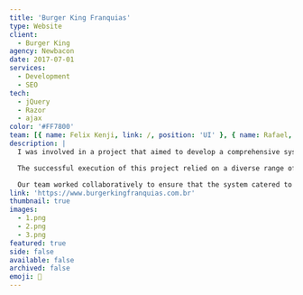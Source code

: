 ```yaml
---
title: 'Burger King Franquias'
type: Website
client:
  - Burger King
agency: Newbacon
date: 2017-07-01
services:
  - Development
  - SEO
tech:
  - jQuery
  - Razor
  - ajax
color: '#FF7800'
team: [{ name: Felix Kenji, link: /, position: 'UI' }, { name: Rafael, link: /, position: 'Back-end' }]
description: |
  I was involved in a project that aimed to develop a comprehensive system to simplify and streamline the franchise acquisition process of Burger King in Brazil. This system consisted of various components, starting with a dedicated landing page that highlighted the advantages of owning a Burger King franchise and collected important information from interested individuals. We also created a user panel to provide acquisition assistance, offering valuable support and guidance to potential franchisees. Additionally, we implemented a robust management system to empower the Burger King sales team, enabling them to efficiently engage with and track prospective customers.

  The successful execution of this project relied on a diverse range of skills, including web development, user experience design, and database management. These areas of expertise played a crucial role in ensuring a seamless and effective user experience throughout the entire acquisition process. By harmoniously integrating these elements, we were able to create a system that provided a streamlined and user-friendly interface. This interface allowed potential franchisees to explore the benefits of joining the Burger King family with ease and confidence.

  Our team worked collaboratively to ensure that the system catered to the specific needs of Burger King and its potential franchisees. We leveraged our expertise to develop a cohesive system that simplified the acquisition process and facilitated informed decision-making. It was gratifying to contribute to a project that not only met the objectives of Burger King but also provided a user-friendly platform for potential franchisees to embark on their entrepreneurial journey.
link: 'https://www.burgerkingfranquias.com.br'
thumbnail: true
images:
  - 1.png
  - 2.png
  - 3.png
featured: true
side: false
available: false
archived: false
emoji: 🍔
---
```

